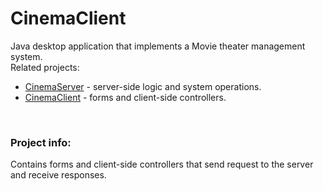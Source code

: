 # CinemaClient

Java desktop application that implements a Movie theater management system.<br>
Related projects:<br>
<ul>
  <li><a href="https://github.com/nikolaabadic/CinemaServer">CinemaServer</a> - server-side logic and system operations.</li>
  <li><a href="https://github.com/nikolaabadic/CinemaClient">CinemaClient</a> - forms and client-side controllers.</li>
</ul>
<br>
<h3>Project info:</h3>
Contains forms and client-side controllers that send request to the server and receive responses.
